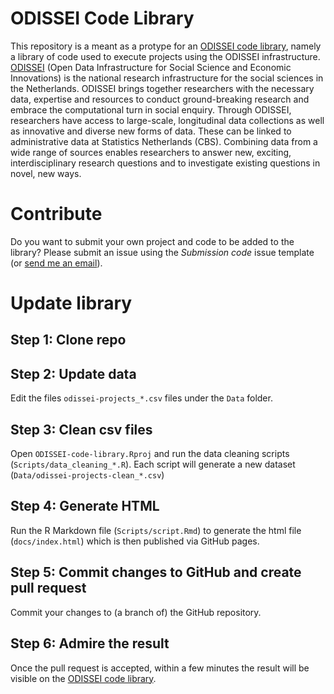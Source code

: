 # ODISSEI Code Library
This repository is a meant as a protype for an [ODISSEI code library](https://angelicamaineri.github.io/ODISSEI-code-library), namely a library of code  used to execute projects using the ODISSEI infrastructure. [ODISSEI](https://odissei-data.nl/en/) (Open Data Infrastructure for Social Science and Economic Innovations) is the national research infrastructure for the social sciences in the Netherlands. ODISSEI brings together researchers with the necessary data, expertise and resources to conduct ground-breaking research and embrace the computational turn in social enquiry. Through ODISSEI, researchers have access to large-scale, longitudinal data collections as well as innovative and diverse new forms of data. These can be linked to administrative data at Statistics Netherlands (CBS). Combining data from a wide range of sources enables researchers to answer new, exciting, interdisciplinary research questions and to investigate existing questions in novel, new ways.

# Contribute
Do you want to submit your own project and code to be added to the library? Please submit an issue using the _Submission code_ issue template (or [send me an email](mailto:angelica@odissei-data.nl)).

# Update library
## Step 1: Clone repo

## Step 2: Update data
Edit the files `odissei-projects_*.csv` files under the `Data` folder. 

## Step 3: Clean csv files
Open `ODISSEI-code-library.Rproj` and run the data cleaning scripts (`Scripts/data_cleaning_*.R`). Each script will generate a new dataset (`Data/odissei-projects-clean_*.csv`)

## Step 4: Generate HTML 
Run the R Markdown file (`Scripts/script.Rmd`) to generate the html file (`docs/index.html`) which is then published via GitHub pages.

## Step 5: Commit changes to GitHub and create pull request
Commit your changes to (a branch  of) the GitHub repository.

## Step 6: Admire the result
Once the pull request is accepted, within a few minutes the result will be visible on the [ODISSEI code library](https://angelicamaineri.github.io/ODISSEI-code-library/). 
